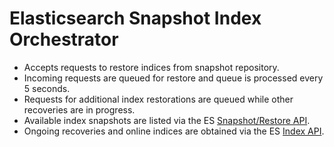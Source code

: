 # Elasticsearch Snapshot Index Orchestrator

- Accepts requests to restore indices from snapshot repository.
- Incoming requests are queued for restore and queue is processed every 5 seconds.
- Requests for additional index restorations are queued while other recoveries are in progress.
- Available index snapshots are listed via the ES [Snapshot/Restore API](https://www.elastic.co/guide/en/elasticsearch/reference/current/modules-snapshots.html).
- Ongoing recoveries and online indices are obtained via the ES [Index API](https://www.elastic.co/guide/en/elasticsearch/reference/current/docs-index_.html).

